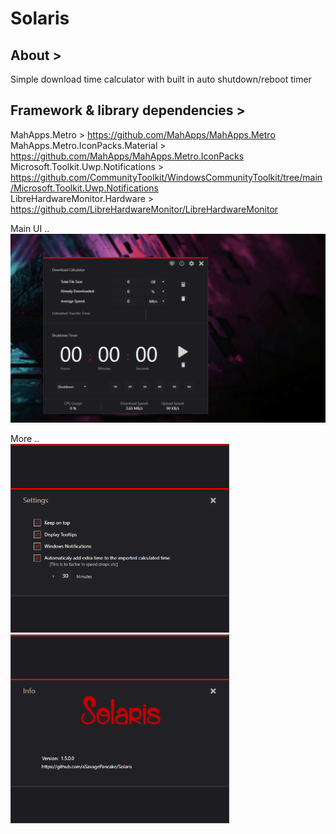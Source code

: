 # Solaris

## About >
Simple download time calculator with built in auto shutdown/reboot timer


## Framework & library dependencies >
MahApps.Metro > https://github.com/MahApps/MahApps.Metro  
MahApps.Metro.IconPacks.Material > https://github.com/MahApps/MahApps.Metro.IconPacks     
Microsoft.Toolkit.Uwp.Notifications > https://github.com/CommunityToolkit/WindowsCommunityToolkit/tree/main/Microsoft.Toolkit.Uwp.Notifications  
LibreHardwareMonitor.Hardware > https://github.com/LibreHardwareMonitor/LibreHardwareMonitor    

Main UI ..  
<img src="images/Solaris.gif"/>


More ..  
<img src="images/ScreenshotSettings.png" width="350"/>   <img src="images/ScreenshotInfo.png" width="350"/>